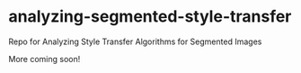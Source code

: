 # analyzing-segmented-style-transfer
Repo for Analyzing Style Transfer Algorithms for Segmented Images

More coming soon!
